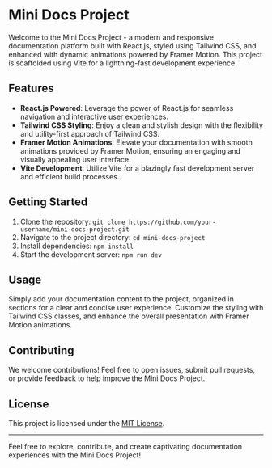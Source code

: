# Mini Docs Project

Welcome to the Mini Docs Project - a modern and responsive documentation platform built with React.js, styled using Tailwind CSS, and enhanced with dynamic animations powered by Framer Motion. This project is scaffolded using Vite for a lightning-fast development experience.

## Features

- **React.js Powered**: Leverage the power of React.js for seamless navigation and interactive user experiences.
- **Tailwind CSS Styling**: Enjoy a clean and stylish design with the flexibility and utility-first approach of Tailwind CSS.
- **Framer Motion Animations**: Elevate your documentation with smooth animations provided by Framer Motion, ensuring an engaging and visually appealing user interface.
- **Vite Development**: Utilize Vite for a blazingly fast development server and efficient build processes.

## Getting Started

1. Clone the repository: `git clone https://github.com/your-username/mini-docs-project.git`
2. Navigate to the project directory: `cd mini-docs-project`
3. Install dependencies: `npm install`
4. Start the development server: `npm run dev`

## Usage

Simply add your documentation content to the project, organized in sections for a clear and concise user experience. Customize the styling with Tailwind CSS classes, and enhance the overall presentation with Framer Motion animations.

## Contributing

We welcome contributions! Feel free to open issues, submit pull requests, or provide feedback to help improve the Mini Docs Project.

## License

This project is licensed under the [MIT License](LICENSE).

---

Feel free to explore, contribute, and create captivating documentation experiences with the Mini Docs Project!
